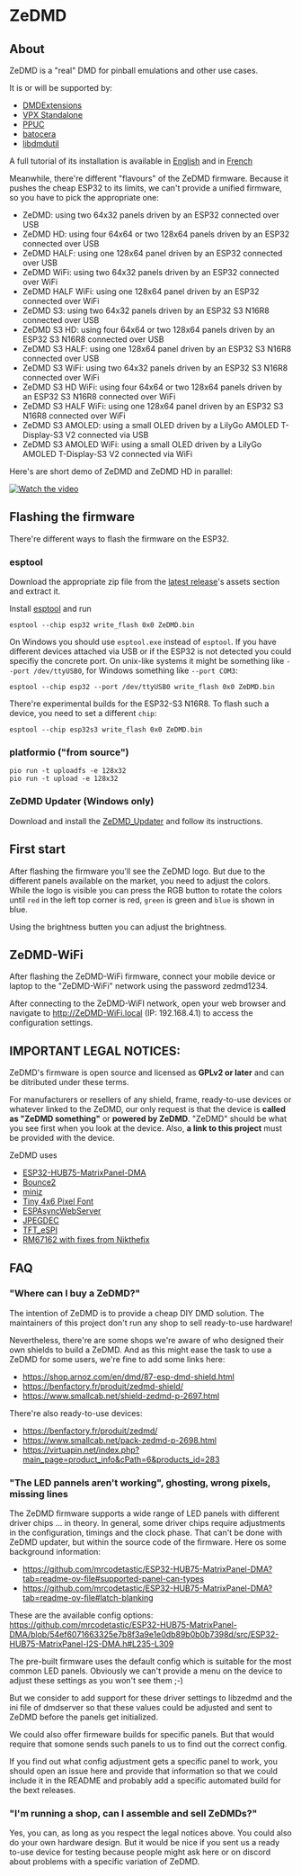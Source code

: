 # ZeDMD

## About

ZeDMD is a "real" DMD for pinball emulations and other use cases.

It is or will be supported by:
* [DMDExtensions](https://github.com/freezy/dmd-extensions)
* [VPX Standalone](https://github.com/vpinball/vpinball/tree/standalone)
* [PPUC](https://github.com/PPUC/ppuc)
* [batocera](https://batocera.org/)
* [libdmdutil](https://github.com/vpinball/libdmdutil)

A full tutorial of its installation is available in [English](https://www.pincabpassion.net/t14796-tuto-zedmd-installation-english) and in [French](https://www.pincabpassion.net/t14798-tuto-installation-du-zedmd)

Meanwhile, there're different "flavours" of the ZeDMD firmware. Because it pushes the cheap ESP32 to its limits, we can't provide a unified firmware, so you have to pick the appropriate one:
* ZeDMD: using two 64x32 panels driven by an ESP32 connected over USB
* ZeDMD HD: using four 64x64 or two 128x64 panels driven by an ESP32 connected over USB
* ZeDMD HALF: using one 128x64 panel driven by an ESP32 connected over USB
* ZeDMD WiFi: using two 64x32 panels driven by an ESP32 connected over WiFi
* ZeDMD HALF WiFi: using one 128x64 panel driven by an ESP32 connected over WiFi
* ZeDMD S3: using two 64x32 panels driven by an ESP32 S3 N16R8 connected over USB
* ZeDMD S3 HD: using four 64x64 or two 128x64 panels  driven by an ESP32 S3 N16R8 connected over USB
* ZeDMD S3 HALF: using one 128x64 panel driven by an ESP32 S3 N16R8 connected over USB
* ZeDMD S3 WiFi: using two 64x32 panels  driven by an ESP32 S3 N16R8 connected over WiFi
* ZeDMD S3 HD WiFi: using four 64x64 or two 128x64 panels driven by an ESP32 S3 N16R8 connected over WiFi
* ZeDMD S3 HALF WiFi: using one 128x64 panel driven by an ESP32 S3 N16R8 connected over WiFi
* ZeDMD S3 AMOLED: using a small OLED driven by a LilyGo AMOLED T-Display-S3 V2 connected via USB
* ZeDMD S3 AMOLED WiFi: using a small OLED driven by a LilyGo AMOLED T-Display-S3 V2 connected via WiFi

Here's are short demo of ZeDMD and ZeDMD HD in parallel:

[![Watch the video](https://img.youtube.com/vi/B6D00oB4Co8/default.jpg)](https://youtu.be/B6D00oB4Co8)

## Flashing the firmware

There're different ways to flash the firmware on the ESP32.

### esptool

Download the appropriate zip file from the [latest release](https://github.com/PPUC/ZeDMD/releases/latest)'s assets section and extract it.

Install [esptool](https://github.com/espressif/esptool) and run
```shell
esptool --chip esp32 write_flash 0x0 ZeDMD.bin
```

On Windows you should use `esptool.exe` instead of `esptool`.
If you have different devices attached via USB or if the ESP32 is not detected you could specifiy the concrete port.
On unix-like systems it might be something like `--port /dev/ttyUSB0`, for Windows something like `--port COM3`:
```shell
esptool --chip esp32 --port /dev/ttyUSB0 write_flash 0x0 ZeDMD.bin
```

There're experimental builds for the ESP32-S3 N16R8. To flash such a device, you need to set a different `chip`:
```shell
esptool --chip esp32s3 write_flash 0x0 ZeDMD.bin
```

### platformio ("from source")

```shell
pio run -t uploadfs -e 128x32
pio run -t upload -e 128x32
```

### ZeDMD Updater (Windows only)

Download and install the [ZeDMD_Updater](https://github.com/zesinger/ZeDMD_Updater) and follow its instructions.

## First start

After flashing the firmware you'll see the ZeDMD logo. But due to the different panels available on the market,
you need to adjust the colors. While the logo is visible you can press the RGB button to rotate the colors until
`red` in the left top corner is red, `green` is green and `blue` is shown in blue.

Using the brightness butten you can adjust the brightness.

## ZeDMD-WiFi

After flashing the ZeDMD-WiFi firmware, connect your mobile device or laptop to the "ZeDMD-WiFi" network using the password zedmd1234.

After connecting to the ZeDMD-WiFI network, open your web browser and navigate to http://ZeDMD-WiFi.local (IP: 192.168.4.1) to access the configuration settings.


## IMPORTANT LEGAL NOTICES:

ZeDMD's firmware is open source and licensed as **GPLv2 or later** and can be ditributed under these terms.

For manufacturers or resellers of any shield, frame, ready-to-use devices or whatever linked to the ZeDMD, our only request is that the device is **called as "ZeDMD something"** or **powered by ZeDMD**. "ZeDMD" should be what you see first when you look at the device. Also, **a link to this project** must be provided with the device.

ZeDMD uses
* [ESP32-HUB75-MatrixPanel-DMA](https://github.com/mrfaptastic/ESP32-HUB75-MatrixPanel-DMA)
* [Bounce2](https://github.com/thomasfredericks/Bounce2)
* [miniz](https://github.com/richgel999/miniz)
* [Tiny 4x6 Pixel Font](https://hackaday.io/project/6309-vga-graphics-over-spi-and-serial-vgatonic/log/20759-a-tiny-4x6-pixel-font-that-will-fit-on-almost-any-microcontroller-license-mit)
* [ESPAsyncWebServer](https://github.com/me-no-dev/ESPAsyncWebServer)
* [JPEGDEC](https://github.com/bitbank2/JPEGDEC)
* [TFT_eSPI](https://github.com/Bodmer/TFT_eSPI)
* [RM67162 with fixes from Nikthefix](https://github.com/Xinyuan-LilyGO/T-Display-S3-AMOLED/issues/2)

## FAQ

### "Where can I buy a ZeDMD?"

The intention of ZeDMD is to provide a cheap DIY DMD solution. The maintainers of this project don't run any shop to sell ready-to-use hardware!

Nevertheless, there're are some shops we're aware of who designed their own shields to build a ZeDMD.
And as this might ease the task to use a ZeDMD for some users, we're fine to add some links here:
* https://shop.arnoz.com/en/dmd/87-esp-dmd-shield.html
* https://benfactory.fr/produit/zedmd-shield/
* https://www.smallcab.net/shield-zedmd-p-2697.html

There're also ready-to-use devices:
* https://benfactory.fr/produit/zedmd/
* https://www.smallcab.net/pack-zedmd-p-2698.html
* https://virtuapin.net/index.php?main_page=product_info&cPath=6&products_id=283

### "The LED pannels aren't working", ghosting, wrong pixels, missing lines

The ZeDMD firmware supports a wide range of LED panels with different driver chips ... in theory.
In general, some driver chips require adjustments in the configuration, timings and the clock phase.
That can't be done with ZeDMD updater, but within the source code of the firmware. Here os some background information:
* https://github.com/mrcodetastic/ESP32-HUB75-MatrixPanel-DMA?tab=readme-ov-file#supported-panel-can-types
* https://github.com/mrcodetastic/ESP32-HUB75-MatrixPanel-DMA?tab=readme-ov-file#latch-blanking

These are the available config options:
https://github.com/mrcodetastic/ESP32-HUB75-MatrixPanel-DMA/blob/54ef6071663325e7b8f3a9e1e0db89b0b0b7398d/src/ESP32-HUB75-MatrixPanel-I2S-DMA.h#L235-L309

The pre-built firmware uses the default config which is suitable for the most common LED panels.
Obviously we can't provide a menu on the device to adjust these settings as you won't see them ;-)

But we consider to add support for these driver settings to libzedmd and the ini file of dmdserver so that these values could be adjusted and sent to ZeDMD before the panels get initialized.

We could also offer firmeware builds for specific panels. But that would require that somone sends such panels to us to find out the correct config.

If you find out what config adjustment gets a specific panel to work, you should open an issue here and provide that information so that we could include it in the README and probably add a specific automated build for the bext releases.

### "I'm running a shop, can I assemble and sell ZeDMDs?"

Yes, you can, as long as you respect the legal notices above. You could also do your own hardware design. But it would be nice if you sent us a ready to-use device for testing because people might ask here or on discord about problems with a specific variation of ZeDMD.
